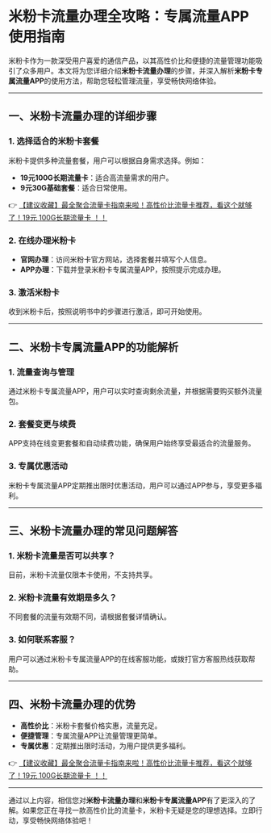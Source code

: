 # 米粉卡流量办理全攻略：专属流量APP使用指南

米粉卡作为一款深受用户喜爱的通信产品，以其高性价比和便捷的流量管理功能吸引了众多用户。本文将为您详细介绍**米粉卡流量办理**的步骤，并深入解析**米粉卡专属流量APP**的使用方法，帮助您轻松管理流量，享受畅快网络体验。

---

## 一、米粉卡流量办理的详细步骤

### 1. 选择适合的米粉卡套餐
米粉卡提供多种流量套餐，用户可以根据自身需求选择。例如：
- **19元100G长期流量卡**：适合高流量需求的用户。
- **9元30G基础套餐**：适合日常使用。

👉 [【建议收藏】最全聚合流量卡指南来啦！高性价比流量卡推荐，看这个就够了！19元 100G长期流量卡 ！！](https://bit.ly/Liuliangka)

### 2. 在线办理米粉卡
- **官网办理**：访问米粉卡官方网站，选择套餐并填写个人信息。
- **APP办理**：下载并登录米粉卡专属流量APP，按照提示完成办理。

### 3. 激活米粉卡
收到米粉卡后，按照说明书中的步骤进行激活，即可开始使用。

---

## 二、米粉卡专属流量APP的功能解析

### 1. 流量查询与管理
通过米粉卡专属流量APP，用户可以实时查询剩余流量，并根据需要购买额外流量包。

### 2. 套餐变更与续费
APP支持在线变更套餐和自动续费功能，确保用户始终享受最适合的流量服务。

### 3. 专属优惠活动
米粉卡专属流量APP定期推出限时优惠活动，用户可以通过APP参与，享受更多福利。

---

## 三、米粉卡流量办理的常见问题解答

### 1. 米粉卡流量是否可以共享？
目前，米粉卡流量仅限本卡使用，不支持共享。

### 2. 米粉卡流量有效期是多久？
不同套餐的流量有效期不同，请根据套餐详情确认。

### 3. 如何联系客服？
用户可以通过米粉卡专属流量APP的在线客服功能，或拨打官方客服热线获取帮助。

---

## 四、米粉卡流量办理的优势

- **高性价比**：米粉卡套餐价格实惠，流量充足。
- **便捷管理**：专属流量APP让流量管理更简单。
- **专属优惠**：定期推出限时活动，为用户提供更多福利。

👉 [【建议收藏】最全聚合流量卡指南来啦！高性价比流量卡推荐，看这个就够了！19元 100G长期流量卡 ！！](https://bit.ly/Liuliangka)

---

通过以上内容，相信您对**米粉卡流量办理**和**米粉卡专属流量APP**有了更深入的了解。如果您正在寻找一款高性价比的流量卡，米粉卡无疑是您的理想选择。立即行动，享受畅快网络体验吧！